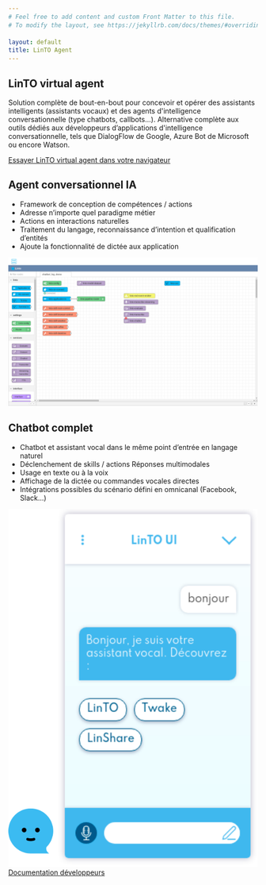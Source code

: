 ```yaml
---
# Feel free to add content and custom Front Matter to this file.
# To modify the layout, see https://jekyllrb.com/docs/themes/#overriding-theme-defaults

layout: default
title: LinTO Agent
---
```

<div id="body" class="flex col">
  <section>
    <div class="container">
      <h1 class="big-title centered purple">LinTO virtual agent</h1>
      <p>Solution complète de bout-en-bout pour concevoir et opérer des assistants intelligents (assistants vocaux) et des agents d'intelligence conversationnelle (type chatbots, callbots...).
        Alternative complète aux outils dédiés aux développeurs d’applications d'intelligence conversationnelle, tels que DialogFlow de Google, Azure Bot de Microsoft ou encore Watson.</p>
        <div class="flex row align-center justify-center space-evenly btn-cta-container">
          <a href="/demo/linto-agent" class="btn-cta blue">Essayer LinTO virtual agent dans votre navigateur</a>
        </div>
    </div>
  </section>
  <section>
    <div class="container">
      <div class="flex row">
        <div class="flex col flex2 padding-20" >
          <h2 class="big-title">Agent conversationnel <strong class="purple">IA</strong></h2>
          <ul>
            <li>Framework de conception de compétences / actions </li>
            <li>Adresse n’importe quel paradigme métier </li>
            <li>Actions en interactions naturelles </li>
            <li>Traitement du langage, reconnaissance d’intention et qualification d’entités </li>
            <li>Ajoute la fonctionnalité de dictée aux application </li>
          </ul>
        </div>
        <div class="flex row flex1 align-center justify-center padding-20">
          <img src="../assets/img/nodered.png" alt="interface nodered pour agent conversationnel" class="content-img">
        </div>
      </div>
    </div>
  </section>
  <section>
    <div class="container">
      <div class="flex row">
        <div class="flex col flex2 padding-20" >
          <h2 class="big-title"><strong class="purple">Chatbot</strong> complet</h2>
          <ul>
            <li>Chatbot et assistant vocal dans le même point d’entrée en langage naturel </li>
            <li>Déclenchement de skills / actions Réponses multimodales </li>
            <li>Usage en texte ou à la voix </li>
            <li>Affichage de la dictée ou commandes vocales directes </li>  
            <li>Intégrations possibles du scénario défini en omnicanal (Facebook, Slack...) </li> 
          </ul>
        </div>
        <div class="flex row flex1 align-center justify-center padding-20">
          <img src="../assets/img/linto-ui.png" alt="LinTO chatbot interface" class="content-img">
        </div>
      </div>
      <div class="flex row align-center justify-center btn-cta-container">
        <a href="https://doc.linto.ai/docs/developpers/agent" target="_blank" class="btn-cta blue">Documentation développeurs</a>
      </div>
    </div>
  </section>
</div>